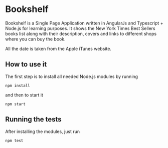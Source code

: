 # Bookshelf

Bookshelf is a Single Page Application written in AngularJs and Typescript + Node.js for learning purposes. It shows the New York Times 
Best Sellers books list along with their description, covers and links to different shops where you can buy the book. 

All the date is taken from the Apple iTunes website.

## How to use it

The first step is to install all needed Node.js modules by running

`npm install`

and then to start it

`npm start`

## Running the tests

After installing the modules, just run

`npm test`
